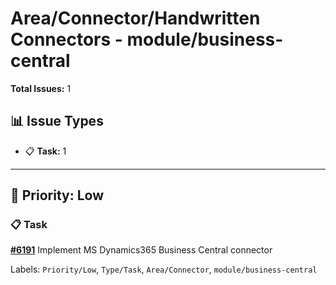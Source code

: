 # Area/Connector/Handwritten Connectors - module/business-central

**Total Issues:** 1

## 📊 Issue Types

- 📋 **Task:** 1

---

## 🔵 Priority: Low

### 📋 Task

**[#6191](https://github.com/ballerina-platform/ballerina-library/issues/6191)** Implement MS Dynamics365 Business Central connector

Labels: `Priority/Low`, `Type/Task`, `Area/Connector`, `module/business-central`

